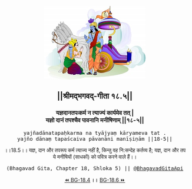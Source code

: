 <center><img src="../../asset/BG.png" alt="#API #bhagavadgitaapi #slok #nodejs #js #api #gitaapi #krishna #hinduism #vedic #ISKCON #shreemadbhagavadgita #technology"/>
<h2>||श्रीमद्‍भगवद्‍-गीता १८.५||</h2>
<h3>यज्ञदानतपःकर्म न त्याज्यं कार्यमेव तत् |<br/>यज्ञो दानं तपश्चैव पावनानि मनीषिणाम् ||१८-५||</h3>
<pre>yajñadānatapaḥkarma na tyājyaṃ kāryameva tat .<br/>yajño dānaṃ tapaścaiva pāvanāni manīṣiṇām ||18-5||</pre>
<p>।।18.5।। यज्ञ, दान और तपरूप कर्म त्याज्य नहीं है, किन्तु वह नि:सन्देह कर्तव्य है; यज्ञ, दान और तप ये मनीषियों (साधकों) को पवित्र करने वाले हैं।।</p>
<pre>(Bhagavad Gita, Chapter 18, Shloka 5) || <a href="https://twitter.com/bhagavadgitaapi">@BhagavadGitaApi</a></pre><a href="../../18/4">⏪  BG-18.4</a><b>        ।।        </b><a href="../../18/6">BG-18.6  ⏩</a></center></center>